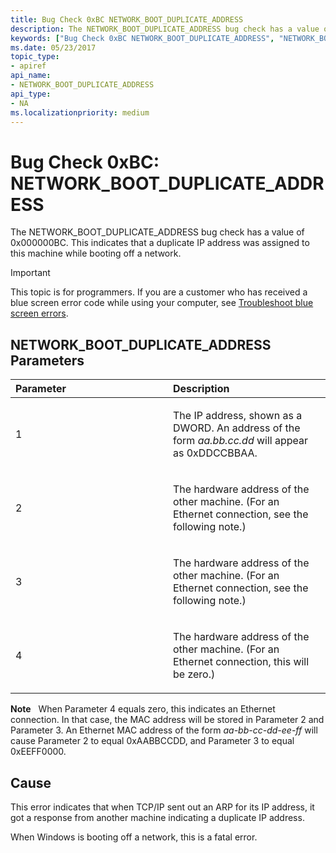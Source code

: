 ```yaml
---
title: Bug Check 0xBC NETWORK_BOOT_DUPLICATE_ADDRESS
description: The NETWORK_BOOT_DUPLICATE_ADDRESS bug check has a value of 0x000000BC. This indicates that a duplicate IP address was assigned to this machine while booting off a network.
keywords: ["Bug Check 0xBC NETWORK_BOOT_DUPLICATE_ADDRESS", "NETWORK_BOOT_DUPLICATE_ADDRESS"]
ms.date: 05/23/2017
topic_type:
- apiref
api_name:
- NETWORK_BOOT_DUPLICATE_ADDRESS
api_type:
- NA
ms.localizationpriority: medium
---
```


# Bug Check 0xBC: NETWORK\_BOOT\_DUPLICATE\_ADDRESS


The NETWORK\_BOOT\_DUPLICATE\_ADDRESS bug check has a value of 0x000000BC. This indicates that a duplicate IP address was assigned to this machine while booting off a network.

> [!IMPORTANT]
> This topic is for programmers. If you are a customer who has received a blue screen error code while using your computer, see [Troubleshoot blue screen errors](https://www.windows.com/stopcode).


## NETWORK\_BOOT\_DUPLICATE\_ADDRESS Parameters


<table>
<colgroup>
<col width="50%" />
<col width="50%" />
</colgroup>
<thead>
<tr class="header">
<th align="left">Parameter</th>
<th align="left">Description</th>
</tr>
</thead>
<tbody>
<tr class="odd">
<td align="left"><p>1</p></td>
<td align="left"><p>The IP address, shown as a DWORD. An address of the form <em>aa.bb.cc.dd</em> will appear as 0xDDCCBBAA.</p></td>
</tr>
<tr class="even">
<td align="left"><p>2</p></td>
<td align="left"><p>The hardware address of the other machine. (For an Ethernet connection, see the following note.)</p></td>
</tr>
<tr class="odd">
<td align="left"><p>3</p></td>
<td align="left"><p>The hardware address of the other machine. (For an Ethernet connection, see the following note.)</p></td>
</tr>
<tr class="even">
<td align="left"><p>4</p></td>
<td align="left"><p>The hardware address of the other machine. (For an Ethernet connection, this will be zero.)</p></td>
</tr>
</tbody>
</table>

 

**Note**   When Parameter 4 equals zero, this indicates an Ethernet connection. In that case, the MAC address will be stored in Parameter 2 and Parameter 3. An Ethernet MAC address of the form *aa-bb-cc-dd-ee-ff* will cause Parameter 2 to equal 0xAABBCCDD, and Parameter 3 to equal 0xEEFF0000.

 

Cause
-----

This error indicates that when TCP/IP sent out an ARP for its IP address, it got a response from another machine indicating a duplicate IP address.

When Windows is booting off a network, this is a fatal error.

 

 




